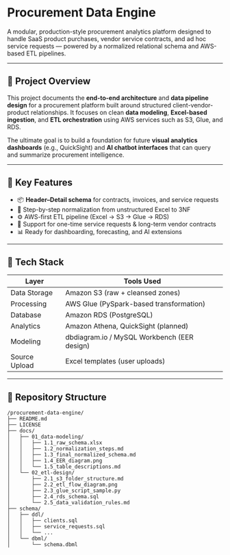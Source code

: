 # Procurement Data Engine

A modular, production-style procurement analytics platform designed to handle SaaS product purchases, vendor service contracts, and ad hoc service requests — powered by a normalized relational schema and AWS-based ETL pipelines.

---

## 📌 Project Overview

This project documents the **end-to-end architecture** and **data pipeline design** for a procurement platform built around structured client-vendor-product relationships. It focuses on clean **data modeling**, **Excel-based ingestion**, and **ETL orchestration** using AWS services such as S3, Glue, and RDS.

The ultimate goal is to build a foundation for future **visual analytics dashboards** (e.g., QuickSight) and **AI chatbot interfaces** that can query and summarize procurement intelligence.

---

## 🚀 Key Features

- 📦 **Header–Detail schema** for contracts, invoices, and service requests  
- 🧠 Step-by-step normalization from unstructured Excel to 3NF  
- ⚙️ AWS-first ETL pipeline (Excel → S3 → Glue → RDS)  
- 🧾 Support for one-time service requests & long-term vendor contracts  
- 📊 Ready for dashboarding, forecasting, and AI extensions

---

## 🧱 Tech Stack

| Layer         | Tools Used                                     |
|---------------|-------------------------------------------------|
| Data Storage  | Amazon S3 (raw + cleansed zones)               |
| Processing    | AWS Glue (PySpark-based transformation)        |
| Database      | Amazon RDS (PostgreSQL)                        |
| Analytics     | Amazon Athena, QuickSight (planned)            |
| Modeling      | dbdiagram.io / MySQL Workbench (EER design)    |
| Source Upload | Excel templates (user uploads)                 |

---

## 📁 Repository Structure

```text
/procurement-data-engine/
├── README.md
├── LICENSE
├── docs/
│   ├── 01_data-modeling/
│   │   ├── 1.1_raw_schema.xlsx
│   │   ├── 1.2_normalization_steps.md
│   │   ├── 1.3_final_normalized_schema.md
│   │   ├── 1.4_EER_diagram.png
│   │   └── 1.5_table_descriptions.md
│   └── 02_etl-design/
│       ├── 2.1_s3_folder_structure.md
│       ├── 2.2_etl_flow_diagram.png
│       ├── 2.3_glue_script_sample.py
│       ├── 2.4_rds_schema.sql
│       └── 2.5_data_validation_rules.md
├── schema/
│   ├── ddl/
│   │   ├── clients.sql
│   │   ├── service_requests.sql
│   │   └── ...
│   └── dbml/
│       └── schema.dbml

